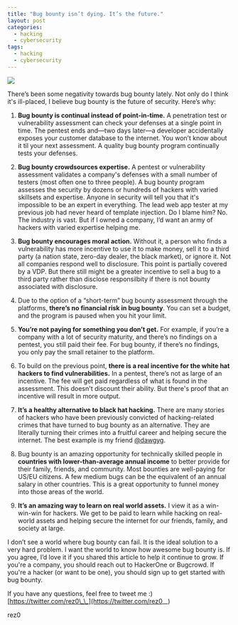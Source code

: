 ```yaml
---
title: "Bug bounty isn’t dying. It’s the future."
layout: post
categories:
  - hacking
  - cybersecurity
tags:
  - hacking
  - cybersecurity
---
```


<img src="https://i.imgur.com/MuwhWTr.png">

There’s been some negativity towards bug bounty lately. Not only do I think it's ill-placed, I believe bug bounty is the future of security. Here’s why:

1. **Bug bounty is continual instead of point-in-time.** A penetration test or vulnerability assessment can check your defenses at a single point in time. The pentest ends and—two days later—a developer accidentally exposes your customer database to the internet. You won’t know about it til your next assessment. A quality bug bounty program continually tests your defenses.

2. **Bug bounty crowdsources expertise.** A pentest or vulnerability assessment validates a company's defenses with a small number of testers (most often one to three people). A bug bounty program assesses the security by dozens or hundreds of hackers with varied skillsets and expertise. Anyone in security will tell you that it's impossible to be an expert in everything. The lead web app tester at my previous job had never heard of template injection. Do I blame him? No. The industry is vast. But if I owned a company, I’d want an army of hackers with varied expertise helping me. 

3. **Bug bounty encourages moral action.** Without it, a person who finds a vulnerability has more incentive to use it to make money, sell it to a third party (a nation state, zero-day dealer, the black market), or ignore it. Not all companies respond well to disclosure. This point is partially covered by a VDP. But there still might be a greater incentive to sell a bug to a third party rather than disclose responsilbity if there is not bounty associated with disclosure.

4. Due to the option of a “short-term” bug bounty assessment through the platforms, **there’s no financial risk in bug bounty**. You can set a budget, and the program is paused when you hit your limit.

5. **You’re not paying for something you don’t get.** For example, if you’re a company with a lot of security maturity, and there’s no findings on a pentest, you still paid their fee. For bug bounty, if there’s no findings, you only pay the small retainer to the platform.

6. To build on the previous point, **there is a real incentive for the white hat hackers to find vulnerabilities.** In a pentest, there’s not as large of an incentive. The fee will get paid regardless of what is found in the assessment. This doesn't discount their ability. But there's proof that an incentive will result in more output.

7. **It’s a healthy alternative to black hat hacking.** There are many stories of hackers who have been previously convicted of hacking-related crimes that have turned to bug bounty as an alternative. They are literally turning their crimes into a fruitful career and helping secure the internet. The best example is my friend [@dawgyg](https://twitter.com/thedawgyg). 

8. Bug bounty is an amazing opportunity for technically skilled people in **countries with lower-than-average annual income** to better provide for their family, friends, and community. Most bounties are well-paying for US/EU citizens. A few medium bugs can be the equivalent of an annual salary in other countries. This is a great opportunity to funnel money into those areas of the world.

9. **It’s an amazing way to learn on real world assets.** I view it as a win-win-win for hackers. We get to be paid to learn while hacking on real-world assets and helping secure the internet for our friends, family, and society at large.


I don’t see a world where bug bounty can fail. It is the ideal solution to a very hard problem. I want the world to know how awesome bug bounty is. If you agree, I’d love it if you shared this article to help it continue to grow. If you're a company, you should reach out to HackerOne or Bugcrowd. If you're a hacker (or want to be one), you should sign up to get started with bug bounty.

If you have any questions, feel free to tweet me :) [https://twitter.com/rez0\_\_](https://twitter.com/rez0__)

rez0

<meta name="twitter:card" content="summary_large_image" />
<meta name="twitter:site" content="@rez0__" />
<meta name="twitter:creator" content="@rez0__" />
<meta property="og:url" content="https://rez0.blog/hacking/cybersecurity/2021/01/10/bug-bounty-isnt-dying.html" />
<meta property="og:title" content="Bug bounty isn't dying. It's the future." />
<meta property="og:description" content="There's been some negativity towards bug bounty.." />
<meta property="og:image" content="https://i.imgur.com/MuwhWTr.png" />
